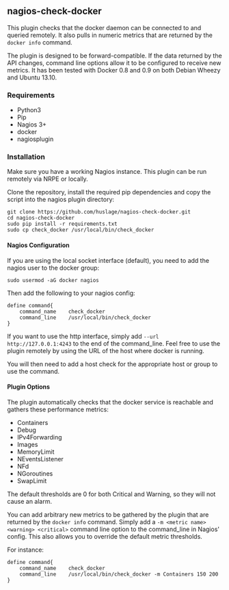 ## nagios-check-docker

This plugin checks that the docker daemon can be connected to and queried remotely. It also pulls in numeric metrics that are returned by the `docker info` command.

The plugin is designed to be forward-compatible. If the data returned by the API changes, command line options allow it to be configured to receive new metrics. It has been tested with Docker 0.8 and 0.9 on both Debian Wheezy and Ubuntu 13.10.

### Requirements
* Python3
* Pip
* Nagios 3+
* docker
* nagiosplugin

### Installation

Make sure you have a working Nagios instance. This plugin can be run remotely via NRPE or locally.

Clone the repository, install the required pip dependencies and copy the script into the nagios plugin directory:

```
git clone https://github.com/huslage/nagios-check-docker.git
cd nagios-check-docker
sudo pip install -r requirements.txt
sudo cp check_docker /usr/local/bin/check_docker
```

#### Nagios Configuration

If you are using the local socket interface (default), you need to add the nagios user to the docker group:

`sudo usermod -aG docker nagios`

Then add the following to your nagios config:

```
define command{
    command_name    check_docker
    command_line    /usr/local/bin/check_docker
}
```

If you want to use the http interface, simply add `--url http://127.0.0.1:4243` to the end of the command_line. Feel free to use the plugin remotely by using the URL of the host where docker is running.

You will then need to add a host check for the appropriate host or group to use the command.

#### Plugin Options

The plugin automatically checks that the docker service is reachable and gathers these performance metrics:

* Containers
* Debug
* IPv4Forwarding
* Images
* MemoryLimit
* NEventsListener
* NFd
* NGoroutines
* SwapLimit

The default thresholds are 0 for both Critical and Warning, so they will not cause an alarm.

You can add arbitrary new metrics to be gathered by the plugin that are returned by the `docker info` command. Simply add a `-m <metric name> <warning> <critical>` command line option to the command_line in Nagios' config. This also allows you to override the default metric thresholds.

For instance:

```
define command{
    command_name    check_docker
    command_line    /usr/local/bin/check_docker -m Containers 150 200
}
```
